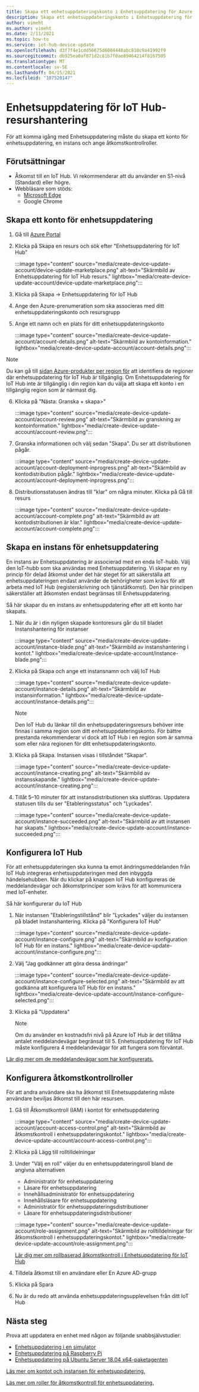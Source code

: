```yaml
---
title: Skapa ett enhetsuppdateringskonto i Enhetsuppdatering för Azure IoT Hub | Microsoft Docs
description: Skapa ett enhetsuppdateringskonto i Enhetsuppdatering för Azure IoT Hub.
author: vimeht
ms.author: vimeht
ms.date: 2/11/2021
ms.topic: how-to
ms.service: iot-hub-device-update
ms.openlocfilehash: d3f7f4e1cdd56675d6084448abc810c9a41992f9
ms.sourcegitcommit: db925ea0af071d2c81b7f0ae89464214f8167505
ms.translationtype: MT
ms.contentlocale: sv-SE
ms.lasthandoff: 04/15/2021
ms.locfileid: "107520147"
---
```

# <a name="device-update-for-iot-hub-resource-management"></a>Enhetsuppdatering för IoT Hub-resurshantering

För att komma igång med Enhetsuppdatering måste du skapa ett konto för enhetsuppdatering, en instans och ange åtkomstkontrollroller. 

## <a name="prerequisites"></a>Förutsättningar

* Åtkomst till en IoT Hub. Vi rekommenderar att du använder en S1-nivå (Standard) eller högre. 
* Webbläsare som stöds:
  * [Microsoft Edge](https://www.microsoft.com/edge)
  * Google Chrome

## <a name="create-a-device-update-account"></a>Skapa ett konto för enhetsuppdatering

1. Gå till [Azure Portal](https://portal.azure.com)

2. Klicka på Skapa en resurs och sök efter "Enhetsuppdatering för IoT Hub"

   :::image type="content" source="media/create-device-update-account/device-update-marketplace.png" alt-text="Skärmbild av Enhetsuppdatering för IoT Hub resurs." lightbox="media/create-device-update-account/device-update-marketplace.png":::

3. Klicka på Skapa -> Enhetsuppdatering för IoT Hub

4. Ange den Azure-prenumeration som ska associeras med ditt enhetsuppdateringskonto och resursgrupp

5. Ange ett namn och en plats för ditt enhetsuppdateringskonto

   :::image type="content" source="media/create-device-update-account/account-details.png" alt-text="Skärmbild av kontoinformation." lightbox="media/create-device-update-account/account-details.png":::

 > [!NOTE]
 > Du kan gå till [sidan Azure-produkter per region för](https://azure.microsoft.com/global-infrastructure/services/?products=iot-hub) att identifiera de regioner där enhetsuppdatering för IoT Hub är tillgänglig. Om Enhetsuppdatering för IoT Hub inte är tillgänglig i din region kan du välja att skapa ett konto i en tillgänglig region som är närmast dig. 

6. Klicka på "Nästa: Granska + skapa>"

   :::image type="content" source="media/create-device-update-account/account-review.png" alt-text="Skärmbild av granskning av kontoinformation." lightbox="media/create-device-update-account/account-review.png":::

7. Granska informationen och välj sedan "Skapa". Du ser att distributionen pågår. 

   :::image type="content" source="media/create-device-update-account/account-deployment-inprogress.png" alt-text="Skärmbild av kontodistribution pågår." lightbox="media/create-device-update-account/account-deployment-inprogress.png":::

8. Distributionsstatusen ändras till "klar" om några minuter. Klicka på Gå till resurs

   :::image type="content" source="media/create-device-update-account/account-complete.png" alt-text="Skärmbild av att kontodistributionen är klar." lightbox="media/create-device-update-account/account-complete.png":::

## <a name="create-a-device-update-instance"></a>Skapa en instans för enhetsuppdatering 

En instans av Enhetsuppdatering är associerad med en enda IoT-hubb. Välj den IoT-hubb som ska användas med Enhetsuppdatering. Vi skapar en ny princip för delad åtkomst under det här steget för att säkerställa att enhetsuppdateringen endast använder de behörigheter som krävs för att arbeta med IoT Hub (registerskrivning och tjänståtkomst). Den här principen säkerställer att åtkomsten endast begränsas till Enhetsuppdatering.

Så här skapar du en instans av enhetsuppdatering efter att ett konto har skapats.

1. När du är i din nyligen skapade kontoresurs går du till bladet Instanshantering för instanser

   :::image type="content" source="media/create-device-update-account/instance-blade.png" alt-text="Skärmbild av instanshantering i kontot." lightbox="media/create-device-update-account/instance-blade.png":::

2. Klicka på Skapa och ange ett instansnamn och välj IoT Hub

   :::image type="content" source="media/create-device-update-account/instance-details.png" alt-text="Skärmbild av instansinformation." lightbox="media/create-device-update-account/instance-details.png":::

   > [!NOTE] 
   > Den IoT Hub du länkar till din enhetsuppdateringsresurs behöver inte finnas i samma region som ditt enhetsuppdateringskonto. För bättre prestanda rekommenderar vi dock att IoT Hub i en region som är samma som eller nära regionen för ditt enhetsuppdateringskonto. 

3. Klicka på Skapa. Instansen visas i tillståndet "Skapar". 

   :::image type="content" source="media/create-device-update-account/instance-creating.png" alt-text="Skärmbild av instansskapande." lightbox="media/create-device-update-account/instance-creating.png":::

4. Tillåt 5–10 minuter för att instansdistributionen ska slutföras. Uppdatera statusen tills du ser "Etableringsstatus" och "Lyckades".

   :::image type="content" source="media/create-device-update-account/instance-succeeded.png" alt-text="Skärmbild av att instansen har skapats." lightbox="media/create-device-update-account/instance-succeeded.png":::

## <a name="configure-iot-hub"></a>Konfigurera IoT Hub 

För att enhetsuppdateringen ska kunna ta emot ändringsmeddelanden från IoT Hub integreras enhetsuppdateringen med den inbyggda händelsehubben. När du klickar på knappen IoT Hub konfigureras de meddelandevägar och åtkomstprinciper som krävs för att kommunicera med IoT-enheter. 

Så här konfigurerar du IoT Hub

1. När instansen "Etableringstillstånd" blir "Lyckades" väljer du instansen på bladet Instanshantering. Klicka på "Konfigurera IoT Hub"

   :::image type="content" source="media/create-device-update-account/instance-configure.png" alt-text="Skärmbild av konfiguration IoT Hub för en instans." lightbox="media/create-device-update-account/instance-configure.png":::

2. Välj "Jag godkänner att göra dessa ändringar"

   :::image type="content" source="media/create-device-update-account/instance-configure-selected.png" alt-text="Skärmbild av att godkänna att konfigurera IoT Hub för en instans." lightbox="media/create-device-update-account/instance-configure-selected.png":::

3. Klicka på "Uppdatera"

   > [!NOTE] 
   > Om du använder en kostnadsfri nivå på Azure IoT Hub är det tillåtna antalet meddelandevägar begränsat till 5. Enhetsuppdatering för IoT Hub måste konfigurera 4 meddelandevägar för att fungera som förväntat. 

[Lär dig mer om de meddelandevägar som har konfigurerats.](device-update-resources.md) 


## <a name="configure-access-control-roles"></a>Konfigurera åtkomstkontrollroller

För att andra användare ska ha åtkomst till Enhetsuppdatering måste användare beviljas åtkomst till den här resursen. 

1. Gå till Åtkomstkontroll (IAM) i kontot för enhetsuppdatering

   :::image type="content" source="media/create-device-update-account/account-access-control.png" alt-text="Skärmbild av åtkomstkontroll i enhetsuppdateringskontot." lightbox="media/create-device-update-account/account-access-control.png":::

2. Klicka på Lägg till rolltilldelningar

3. Under "Välj en roll" väljer du en enhetsuppdateringsroll bland de angivna alternativen
     - Administratör för enhetsuppdatering
     - Läsare för enhetsuppdatering
     - Innehållsadministratör för enhetsuppdatering
     - Innehållsläsare för enhetsuppdatering
     - Administratör för enhetsuppdateringsdistributioner
     - Läsare för enhetsuppdateringsdistributioner
     
   :::image type="content" source="media/create-device-update-account/role-assignment.png" alt-text="Skärmbild av rolltilldelningar för åtkomstkontroll i enhetsuppdateringskontot." lightbox="media/create-device-update-account/role-assignment.png":::
    
    [Lär dig mer om rollbaserad åtkomstkontroll i Enhetsuppdatering för IoT Hub](device-update-control-access.md) 
    
4. Tilldela åtkomst till en användare eller En Azure AD-grupp
5. Klicka på Spara
6. Nu är du redo att använda enhetsuppdateringsupplevelsen från ditt IoT Hub

## <a name="next-steps"></a>Nästa steg

Prova att uppdatera en enhet med någon av följande snabbsjälvstudier:

 - [Enhetsuppdatering i en simulator](device-update-simulator.md)
 - [Enhetsuppdatering på Raspberry Pi](device-update-raspberry-pi.md)
 - [Enhetsuppdatering på Ubuntu Server 18.04 x64-paketagenten](device-update-ubuntu-agent.md)

[Läs mer om kontot och instansen för enhetsuppdatering.](device-update-resources.md) 

[Läs mer om roller för åtkomstkontroll för enhetsuppdatering. ](device-update-control-access.md) 

